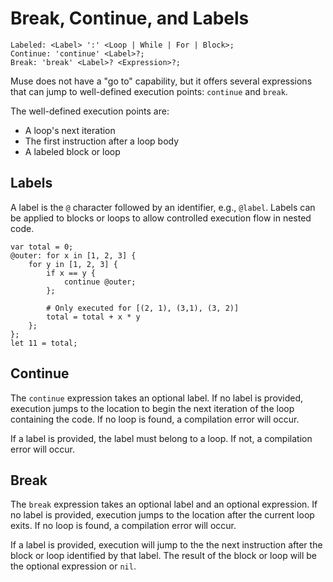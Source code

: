 # Break, Continue, and Labels

```musebnf
Labeled: <Label> ':' <Loop | While | For | Block>;
Continue: 'continue' <Label>?;
Break: 'break' <Label>? <Expression>?;
```

Muse does not have a "go to" capability, but it offers several expressions that
can jump to well-defined execution points: `continue` and `break`.

The well-defined execution points are:

- A loop's next iteration
- The first instruction after a loop body
- A labeled block or loop

## Labels

A label is the `@` character followed by an identifier, e.g., `@label`. Labels
can be applied to blocks or loops to allow controlled execution flow in nested
code.

```muselang
var total = 0;
@outer: for x in [1, 2, 3] {
    for y in [1, 2, 3] {
        if x == y {
            continue @outer;
        };

        # Only executed for [(2, 1), (3,1), (3, 2)]
        total = total + x * y
    };
};
let 11 = total;
```

## Continue

The `continue` expression takes an optional label. If no label is provided,
execution jumps to the location to begin the next iteration of the loop
containing the code. If no loop is found, a compilation error will occur.

If a label is provided, the label must belong to a loop. If not, a compilation
error will occur.

## Break

The `break` expression takes an optional label and an optional expression. If no
label is provided, execution jumps to the location after the current loop exits.
If no loop is found, a compilation error will occur.

If a label is provided, execution will jump to the the next instruction after
the block or loop identified by that label. The result of the block or loop will
be the optional expression or `nil`.
